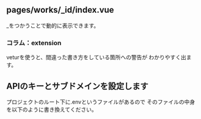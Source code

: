 
## pages/works/_id/index.vue
_をつかうことで動的に表示できます。

### コラム：extension
veturを使うと、間違った書き方をしている箇所への警告が
わかりやすく出ます。

## APIのキーとサブドメインを設定します
プロジェクトのルート下に.envというファイルがあるので
そのファイルの中身を以下のように書き換えてください。